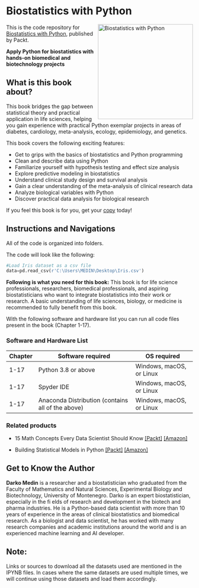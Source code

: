 # Biostatistics with Python

<a href="https://www.packtpub.com/en-us/product/biostatistics-with-python-9781837631834"><img src="https://m.media-amazon.com/images/I/81MSgfABFTL._SL1500_.jpg" alt="Biostatistics with Python" height="256px" align="right"></a>

This is the code repository for [Biostatistics with Python](https://www.packtpub.com/en-us/product/biostatistics-with-python-9781837631834), published by Packt.

**Apply Python for biostatistics with hands-on biomedical and biotechnology projects**

## What is this book about?

This book bridges the gap between statistical theory and practical application in life sciences, helping you gain experience with practical Python exemplar projects in areas of diabetes, cardiology, meta-analysis, ecology, epidemiology, and genetics.

This book covers the following exciting features: 
* Get to grips with the basics of biostatistics and Python programming
* Clean and describe data using Python
* Familiarize yourself with hypothesis testing and effect size analysis
* Explore predictive modeling in biostatistics
* Understand clinical study design and survival analysis
* Gain a clear understanding of the meta-analysis of clinical research data
* Analyze biological variables with Python
* Discover practical data analysis for biological research

If you feel this book is for you, get your [copy](https://www.amazon.com/Biostatistics-Python-biostatistics-hands-biotechnology/dp/1837630968/ref=tmm_pap_swatch_0?_encoding=UTF8&sr=8-1) today!


## Instructions and Navigations
All of the code is organized into folders.

The code will look like the following:
```python
#Load Iris dataset as a csv file
data=pd.read_csv(r'C:\Users\MEDIN\Desktop\Iris.csv')
```

**Following is what you need for this book:**
This book is for life science professionals, researchers, biomedical professionals, and aspiring biostatisticians who want to integrate biostatistics into their work or research. A basic understanding of life sciences, biology, or medicine is recommended to fully benefit from this book.

With the following software and hardware list you can run all code files present in the book (Chapter 1-17).

### Software and Hardware List

| Chapter  | Software required                                                                    | OS required                        |
| -------- | -------------------------------------------------------------------------------------| -----------------------------------|
|  	1-17	   | Python 3.8 or above                        | Windows, macOS, or Linux |
|  	1-17	   | Spyder IDE                              | Windows, macOS, or Linux |
|  	1-17	   | Anaconda Distribution (contains all of the above)                              | Windows, macOS, or Linux |

### Related products <Other books you may enjoy>  
* 15 Math Concepts Every Data Scientist Should Know  [[Packt]](https://www.packtpub.com/en-us/product/15-math-concepts-every-data-scientist-should-know-9781837634187) [[Amazon]](https://www.amazon.com/Math-Concepts-Every-Scientist-Should/dp/1837634181/ref=sr_1_1?sr=8-1)

* Building Statistical Models in Python [[Packt]](https://www.packtpub.com/en-us/product/building-statistical-models-in-python-9781804614280) [[Amazon]](https://www.amazon.com/Building-Statistical-Models-Python-classification/dp/1804614289/ref=sr_1_1?sr=8-1)

## Get to Know the Author
**Darko Medin** is a researcher and a biostatistician who graduated from the Faculty of Mathematics and Natural Sciences, Experimental Biology and Biotechnology, University of Montenegro. Darko is an expert biostatistician, especially in the fi elds of research and development in the biotech and pharma industries. He is a Python-based data scientist with more than 10 years of experience in the areas of clinical biostatistics and biomedical research. As a biologist and data scientist, he has worked with many research companies and academic institutions around the world and is an experienced machine learning and AI developer.



## Note:
Links or sources to download all the datasets used are mentioned in the IPYNB files. In cases where the same datasets are used multiple times, we will continue using those datasets and load them accordingly.  
